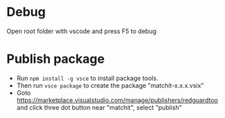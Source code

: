 # Debug
Open root folder with vscode and press F5 to debug

# Publish package
- Run `npm install -g vsce` to install package tools.
- Then run `vsce package` to create the package "matchit-x.x.x.vsix"
- Goto https://marketplace.visualstudio.com/manage/publishers/redguardtoo and click three dot button near "matchit", select "publish"
